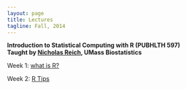 ```yaml
---
layout: page
title: Lectures
tagline: Fall, 2014
---
```


**Introduction to Statistical Computing with R  (PUBHLTH 597)**   
**Taught by [Nicholas Reich](http://people.umass.edu/nick), UMass Biostatistics**



Week 1: [what is R?](../lectures/week1/WhatIsR.pdf) 

Week 2: [R Tips](../lectures/week2/r_tips.pdf)
